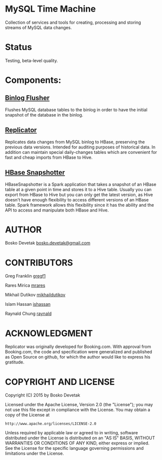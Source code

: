 # MySQL Time Machine
Collection of services and tools for creating, processing and storing streams of MySQL data changes.

# Status
Testing, beta-level quality.

# Components:

## [Binlog Flusher](https://github.com/mysql-time-machine/mysql-time-machine/wiki/Binlog-Flusher)
Flushes MySQL database tables to the binlog in order to have the initial snapshot of the database in the binlog.

## [Replicator](https://github.com/mysql-time-machine/mysql-time-machine/wiki/Replicator)
Replicates data changes from MySQL binlog to HBase, preserving the previous data versions. Intended
for auditing purposes of historical data. In addition can maintain special daily-changes tables which
are convenient for fast and cheap imports from HBase to Hive.

## [HBase Snapshotter](https://github.com/mysql-time-machine/mysql-time-machine/wiki/HBaseSnapshotter)
HBaseSnapshotter is a Spark application that takes a snapshot of an HBase table at a given point in time and stores it to a Hive table. Usually you can export from HBase to Hive but you can only get the latest version, as Hive doesn't have enough flexibility to access different versions of an HBase table. Spark framework allows this flexibility since it has the ability and the API to access and manipulate both HBase and Hive.

# AUTHOR
Bosko Devetak <bosko.devetak@gmail.com>

# CONTRIBUTORS
Greg Franklin <a href="https://github.com/gregf1">gregf1</a>

Rares Mirica <a href="https://github.com/mrares">mrares</a>

Mikhail Dutikov <a href="https://github.com/mikhaildutikov">mikhaildutikov</a>

Islam Hassan <a href="https://github.com/ishassan">ishassan</a>

Raynald Chung <a href="https://github.com/raynald">raynald</a>

# ACKNOWLEDGMENT
Replicator was originally developed for Booking.com. With approval from Booking.com, the code and specification were generalized and published as Open Source on github, for which the author would like to express his gratitude.

# COPYRIGHT AND LICENSE
Copyright (C) 2015 by Bosko Devetak

Licensed under the Apache License, Version 2.0 (the "License");
you may not use this file except in compliance with the License.
You may obtain a copy of the License at

    http://www.apache.org/licenses/LICENSE-2.0

Unless required by applicable law or agreed to in writing, software
distributed under the License is distributed on an "AS IS" BASIS,
WITHOUT WARRANTIES OR CONDITIONS OF ANY KIND, either express or implied.
See the License for the specific language governing permissions and
limitations under the License.


